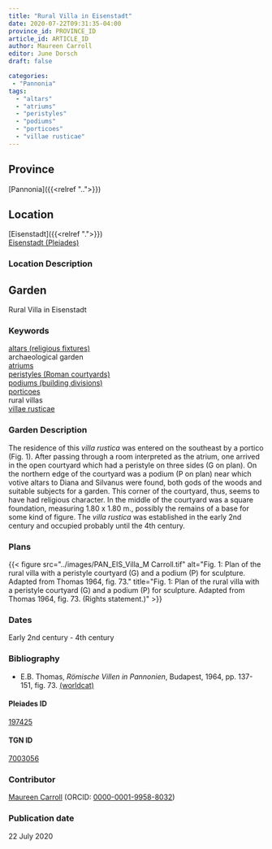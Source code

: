 ```yaml
---
title: "Rural Villa in Eisenstadt"
date: 2020-07-22T09:31:35-04:00
province_id: PROVINCE_ID
article_id: ARTICLE_ID
author: Maureen Carroll
editor: June Dorsch
draft: false

categories:
 - "Pannonia"
tags:
  - "altars"
  - "atriums"
  - "peristyles"
  - "podiums"
  - "porticoes"
  - "villae rusticae"
---
```


## Province

[Pannonia]({{<relref "..">}})

<!--### Province Description-->

<!-- DESCRIPTION -->


## Location

[Eisenstadt]({{<relref ".">}}) \
[Eisenstadt (Pleiades)](https://pleiades.stoa.org/places/197425)


### Location Description


<!--## Sublocation-->

<!--
[AREA WITHIN LOCATION, LIKE “PALATINE HILL”](GEOREFERENCE LINK)
A sublocation is any area larger than an individual garden, but located within a location. I would always try to include a link to a controlled vocabulary here if possible. This ID may well be different from the Garden ID, e.g., Pompeii versus a Garden in one of the houses which has its own Pleiades ID.
-->

<!--### Sublocation Description-->

<!-- DESCRIPTION -->

## Garden

Rural Villa in Eisenstadt

### Keywords

[altars (religious fixtures)](http://vocab.getty.edu/page/aat/300003725) \
archaeological garden \
[atriums](http://vocab.getty.edu/page/aat/300004097) \
[peristyles (Roman courtyards)](http://vocab.getty.edu/page/aat/300080971) \
[podiums (building divisions)](http://vocab.getty.edu/page/aat/300000976) \
[porticoes](http://vocab.getty.edu/page/aat/300004145) \
rural villas \
[villae rusticae](http://vocab.getty.edu/page/aat/300005518)

### Garden Description

The residence of this *villa rustica* was entered on the southeast by a portico (Fig. 1). After passing through a room interpreted as the atrium, one arrived in the open courtyard which had a peristyle on three sides (G on plan). On the northern edge of the courtyard was a podium (P on plan) near which votive altars to Diana and Silvanus were found, both gods of the woods and suitable subjects for a garden. This corner of the courtyard, thus, seems to have had religious character. In the middle of the courtyard was a square foundation, measuring 1.80 x 1.80 m., possibly the remains of a base for some kind of figure. The *villa rustica* was established in the early 2nd century and occupied probably until the 4th century.

<!--### Maps-->


### Plans

{{< figure src="../images/PAN_EIS_Villa_M Carroll.tif" alt="Fig. 1: Plan of the rural villa with a peristyle courtyard (G) and a podium (P) for sculpture. Adapted from Thomas 1964, fig. 73." title="Fig. 1: Plan of the rural villa with a peristyle courtyard (G) and a podium (P) for sculpture. Adapted from Thomas 1964, fig. 73. (Rights statement.)" >}}

<!--### Images-->


### Dates

Early 2nd century - 4th century

### Bibliography

* E.B. Thomas, *Römische Villen in Pannonien*, Budapest, 1964, pp. 137-151, fig. 73. [(worldcat)](http://www.worldcat.org/oclc/785736879)

<!--#### Periodo ID-->

<!-- [PERIODO_ID](https://pleiades.stoa.org/places/PLEIADES_ID) -->

#### Pleiades ID

[197425](https://pleiades.stoa.org/places/197425)

#### TGN ID

[7003056](http://vocab.getty.edu/page/tgn/7003056)

### Contributor

[Maureen Carroll](https://www.sheffield.ac.uk/archaeology/our-people/academic-staff/maureen-carroll) (ORCID: [0000-0001-9958-8032](https://orcid.org/0000-0001-9958-8032))

### Publication date

22 July 2020